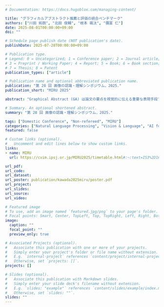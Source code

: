 ```yaml
---
# Documentation: https://docs.hugoblox.com/managing-content/

title: "グラフィカルアブストラクト推薦と評価の統合ベンチマーク"
authors: ["川田 拓朗", "北田 俊輔", "根本 颯汰", "彌冨 仁"]
date: 2025-08-01T00:00:00+09:00
doi: ""

# Schedule page publish date (NOT publication's date).
publishDate: 2025-07-28T00:00:00+09:00

# Publication type.
# Legend: 0 = Uncategorized; 1 = Conference paper; 2 = Journal article;
# 3 = Preprint / Working Paper; 4 = Report; 5 = Book; 6 = Book section;
# 7 = Thesis; 8 = Patent
publication_types: ["article"]

# Publication name and optional abbreviated publication name.
publication: "第 28 回 画像の認識・理解シンポジウム，2025."
publication_short: "MIRU 2025"

abstract: "Graphical Abstract (GA) は論文の要点を視覚的に伝える重要な表現手段である.効果的な GA の作成には高度なデザインスキルが求められるため, 設計支援技術の実現が期待される.近年, 科学論文の本文や図に加えて GA を含む論文データセット SciGA が構築され, GA 設計支援の計算基盤が整いつつある.本研究では, GA 設計支援を目的とする2つの推薦タスクを定義する: 1) Intra-GA Recommendation: 同一論文内から GA に適した図を推薦するタスク. 2) Inter-GA Recommendation: ある論文の GA 作成において, 参考となる他の論文の GA を推薦するタスク.各タスクに対し, SciGA を用いて複数手法のベンチマーク評価を行い, 性能を比較・分析する.さらに, 正解が曖昧な推薦タスクにおける新評価指標 Confidence Adjusted top-1 ground truth Ratio (CAR) を提案する.CAR は, 構築されたたランキングに対するモデルの確信度とその妥当性を考慮し, 推薦結果をインスタンスレベルで評価する.本研究は, GA 推薦による研究成果の視覚的伝達の支援と, その評価枠組みの確立に貢献する."

# Summary. An optional shortened abstract.
summary: "第 28 回 画像の認識・理解シンポジウム，2025."

tags: ["Domestic Conference", "Non-refereed", "MIRU"]
categories: ["Natural Language Processing", "Vision & Language", "AI for Science"]
featured: false

# Custom links (optional).
#   Uncomment and edit lines below to show custom links.
links:
- name: MIRU
  url: https://cvim.ipsj.or.jp/MIRU2025/timetable.html#:~:text=IS3%2D164,%E3%81%AE%E7%B5%B1%E5%90%88%E3%83%99%E3%83%B3%E3%83%81%E3%83%9E%E3%83%BC%E3%82%AF

url_pdf:
url_code:
url_dataset:
url_poster: publication/kawada2025miru/poster.pdf
url_project:
url_slides:
url_source:
url_video:

# Featured image
# To use, add an image named `featured.jpg/png` to your page's folder. 
# Focal points: Smart, Center, TopLeft, Top, TopRight, Left, Right, BottomLeft, Bottom, BottomRight.
image:
  caption: ""
  focal_point: ""
  preview_only: true

# Associated Projects (optional).
#   Associate this publication with one or more of your projects.
#   Simply enter your project's folder or file name without extension.
#   E.g. `internal-project` references `content/project/internal-project/index.md`.
#   Otherwise, set `projects: []`.
projects: []

# Slides (optional).
#   Associate this publication with Markdown slides.
#   Simply enter your slide deck's filename without extension.
#   E.g. `slides: "example"` references `content/slides/example/index.md`.
#   Otherwise, set `slides: ""`.
slides: ""
---
```

